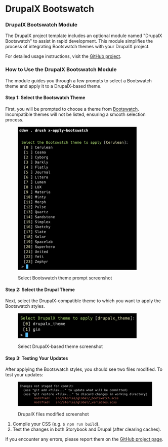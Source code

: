 # DrupalX Bootswatch

### DrupalX Bootswatch Module

The DrupalX project template includes an optional module named "DrupalX Bootswatch" to assist in rapid development. This module simplifies the process of integrating Bootswatch themes with your DrupalX project.

For detailed usage instructions, visit the [GitHub project](https://github.com/drupalninja/drupalx\_bootswatch).

### **How to Use the DrupalX Bootswatch Module**

The module guides you through a few prompts to select a Bootswatch theme and apply it to a DrupalX-based theme.

#### **Step 1: Select the Bootswatch Theme**

First, you will be prompted to choose a theme from [Bootswatch](https://bootswatch.com). Incompatible themes will not be listed, ensuring a smooth selection process.

<figure><img src="../.gitbook/assets/bootswatch theme (2).png" alt="" width="375"><figcaption><p>Select Bootswatch theme prompt screenshot</p></figcaption></figure>

#### **Step 2: Select the Drupal Theme**

Next, select the DrupalX-compatible theme to which you want to apply the Bootswatch styles.

<figure><img src="../.gitbook/assets/theme to apply (2).png" alt="" width="375"><figcaption><p>Select DrupalX-based theme screenshot</p></figcaption></figure>

#### **Step 3: Testing Your Updates**

After applying the Bootswatch styles, you should see two files modified. To test your updates:

<figure><img src="../.gitbook/assets/files modified (2).png" alt=""><figcaption><p>DrupalX files modified screenshot</p></figcaption></figure>

1. Compile your CSS (e.g. `$ npm run build`).
2. Test the changes in both Storybook and Drupal (after clearing caches).

If you encounter any errors, please report them on the [GitHub project page](https://github.com/drupalninja/drupalx\_bootswatch/issues).
